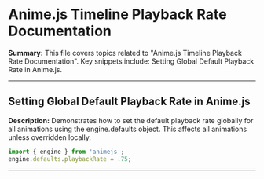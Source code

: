 # Anime.js Timeline Playback Rate Documentation

**Summary:** This file covers topics related to "Anime.js Timeline Playback Rate Documentation". Key snippets include: Setting Global Default Playback Rate in Anime.js.

---

## Setting Global Default Playback Rate in Anime.js

**Description:** Demonstrates how to set the default playback rate globally for all animations using the engine.defaults object. This affects all animations unless overridden locally.

```javascript
import { engine } from 'animejs';
engine.defaults.playbackRate = .75;
```

---